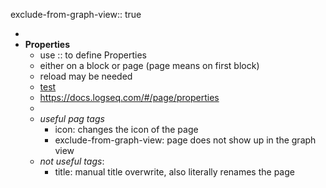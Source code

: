exclude-from-graph-view:: true

-
- **Properties**
	- use \:: to define Properties
	- either on a block or page (page means on first block)
	- reload may be needed
	- [test](https://docs.logseq.com/#/page/built-in%20properties)
	- https://docs.logseq.com/#/page/properties
	-
	- *useful pag tags*
		- icon: changes the icon of the page
		- exclude-from-graph-view: page does not show up in the graph view
	- *not useful tags*:
		- title: manual title overwrite, also literally renames the page